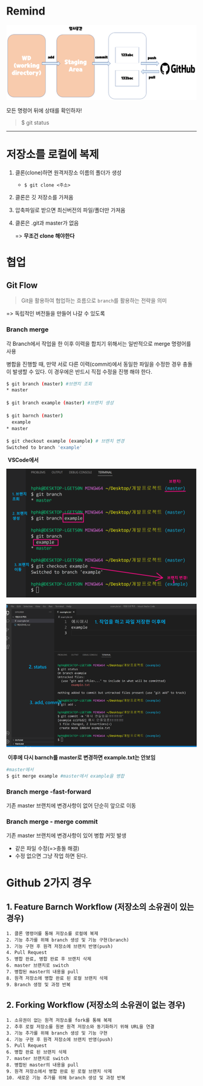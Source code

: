 # Remind

![image-20220707192741099](../Markdown.assets/image-20220707192741099.png)

모든 명령어 뒤에 상태를 확인하자!

> $ git status



***



# 저장소를 로컬에 복제



1. 클론(clone)하면 원격저장소 이름의 폴더가 생성

   - `$ git clone <주소>`

2. 클론은 깃 저장소를 가져옴

3. 압축파일로 받으면 최신버전의 파일/폴더만 가져옴

4. 클론은 .git과 master가 없음

   => **무조건 clone 해야한다**





# 협업

## Git Flow

> Git을 활용하여 협업하는 흐름으로 `branch`를 활용하는 전략을 의미

=> 독립적인 버전들을 만들어 나갈 수 있도록



### Branch merge

각 Branch에서 작업을 한 이후 이력을 합치기 위해서는 일반적으로 merge 명령어를 사용

병합을 진행할 때, 만약 서로 다른 이력(commit)에서 동일한 파일을 수정한 경우 충돌이 발생할 수 있다. 이 경우에은 반드시 직접 수정을 진행 해야 한다.

```bash
$ git branch (master) #브랜치 조회
* master

$ git branch example (master) #브랜치 생성

$ git barnch (master)
  example
* master

$ git checkout example (example) # 브랜치 변경
Switched to branch 'example'
```

​																										**VSCode에서**

![image-20220707132952653](0707.assets/image-20220707132952653.png)



![image-20220707133125595](0707.assets/image-20220707133125595.png)

​												**이후에 다시 barnch를 master로 변경하면 example.txt는 안보임**





```bash
#master에서
$ git merge example #master에서 example을 병합
```



### Branch merge -fast-forward

기존 master 브랜치에 변경사항이 없어 단순히 앞으로 이동



### Branch merge - merge commit

기존 master 브랜치에 변경사항이 있어 병합 커밋 발생

- 같은 파일 수정(=>충돌 해결)
- 수정 없으면 그냥 작업 하면 된다.





# Github 2가지 경우

## 1. Feature Barnch Workflow (저장소의 소유권이 있는 경우)

	1. 클론 명령어를 통해 저장소를 로컬에 복제
	2. 기능 추가를 위해 branch 생성 및 기능 구현(branch)
	3. 기능 구현 후 원격 저장소에 브랜치 반영(push)
	4. Pull Request
	5. 병합 완료, 병합 완료 후 브랜치 삭제
	6. master 브랜치로 switch
	7. 병합된 master의 내용을 pull
	8. 원격 저장소에 병합 완료 된 로컬 브랜치 삭제
	9. Branch 생정 및 과정 반복





## 2. Forking Workflow (저장소의 소유권이 없는 경우)



	1. 소유권이 없는 원격 저장소를 fork를 통해 복제
	2. 추후 로컬 저장소를 원본 원격 저장소와 동기화하기 위해 URL을 연결
	3. 기능 추가를 위해 branch 생성 및 기능 구현
	4. 기능 구현 후 원격 저장소에 브랜치 반영(push)
	5. Pull Request
	6. 병합 완료 된 브랜치 삭제
	7. master 브랜치로 switch
	8. 병합된 master의 내용을 pull
	9. 원격 저장소에서 병합 완료 된 로컬 브랜치 삭제
	10. 새로운 기능 추가를 위해 branch 생성 및 과정 반복















